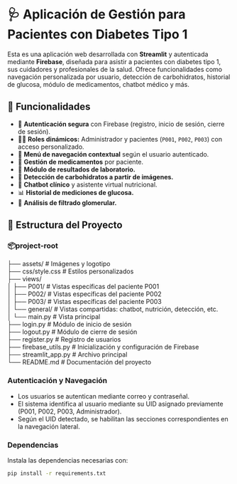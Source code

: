 # 🩺 Aplicación de Gestión para Pacientes con Diabetes Tipo 1

Esta es una aplicación web desarrollada con **Streamlit** y autenticada mediante **Firebase**, diseñada para asistir a pacientes con diabetes tipo 1, sus cuidadores y profesionales de la salud. Ofrece funcionalidades como navegación personalizada por usuario, detección de carbohidratos, historial de glucosa, módulo de medicamentos, chatbot médico y más.

## 🚀 Funcionalidades

- 🔐 **Autenticación segura** con Firebase (registro, inicio de sesión, cierre de sesión).
- 👨‍⚕️ **Roles dinámicos:** Administrador y pacientes (`P001`, `P002`, `P003`) con acceso personalizado.
- 🧭 **Menú de navegación contextual** según el usuario autenticado.
- 💉 **Gestión de medicamentos** por paciente.
- 🥼 **Módulo de resultados de laboratorio.**
- 🥘 **Detección de carbohidratos a partir de imágenes.**
- 🤖 **Chatbot clínico** y asistente virtual nutricional.
- 📊 **Historial de mediciones de glucosa.**
- 🧠 **Análisis de filtrado glomerular.**

## 📁 Estructura del Proyecto

### 📦project-root
├── assets/ # Imágenes y logotipo  
├── css/style.css # Estilos personalizados  
├── views/  
│ ├── P001/ # Vistas específicas del paciente P001  
│ ├── P002/ # Vistas específicas del paciente P002  
│ ├── P003/ # Vistas específicas del paciente P003  
│ └── general/ # Vistas compartidas: chatbot, nutrición, detección, etc.  
│ └── main.py # Vista principal  
├── login.py # Módulo de inicio de sesión  
├── logout.py # Módulo de cierre de sesión  
├── register.py # Registro de usuarios  
├── firebase_utils.py # Inicialización y configuración de Firebase  
├── streamlit_app.py # Archivo principal  
└── README.md # Documentación del proyecto  

### **Autenticación y Navegación**

- Los usuarios se autentican mediante correo y contraseñal. 
- El sistema identifica al usuario mediante su UID asignado previamente (P001, P002, P003, Administrador).
- Según el UID detectado, se habilitan las secciones correspondientes en la navegación lateral.

### Dependencias
Instala las dependencias necesarias con:
```bash
pip install -r requirements.txt
